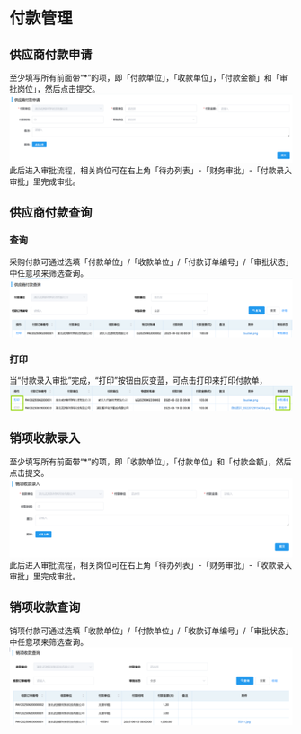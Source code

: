 # 付款管理
## 供应商付款申请
至少填写所有前面带“*”的项，即「付款单位」，「收款单位」，「付款金额」和「审批岗位」，然后点击<kbd>提交</kbd>。 
![图片](/images/payment/payment1.png) 
此后进入审批流程，相关岗位可在右上角「待办列表」-「财务审批」-「付款录入审批」里完成审批。  
<ShowImg src="/images/process/cw-fklrsp.png" text="“付款录入审批”的审批流程图"/>  

## 供应商付款查询
### 查询
采购付款可通过选填「付款单位」/「收款单位」/「付款订单编号」/「审批状态」中任意项来筛选查询。
![图片](/images/payment/payment2.png)
### 打印
当“付款录入审批”完成，“打印”按钮由灰变蓝，可点击<kbd>打印</kbd>来打印付款单，
![图片](/images/payment/payment5.png)
## 销项收款录入
至少填写所有前面带“*”的项，即「收款单位」，「付款单位」和「付款金额」，然后点击<kbd>提交</kbd>。 
![图片](/images/payment/payment3.png)  
此后进入审批流程，相关岗位可在右上角「待办列表」-「财务审批」-「收款录入审批」里完成审批。  
<ShowImg src="/images/process/cw-sklrsp.png" text="“收款录入审批”的审批流程图"/>  

## 销项收款查询
销项付款可通过选填「收款单位」/「付款单位」/「收款订单编号」/「审批状态」中任意项来筛选查询。  
![图片](/images/payment/payment4.png) 




